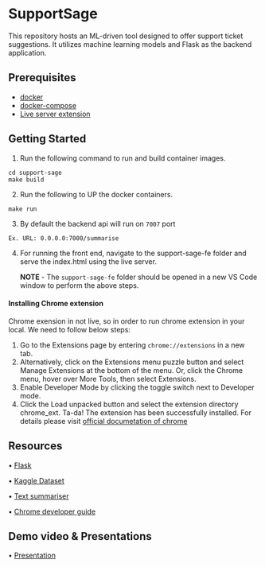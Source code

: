 # SupportSage

This repository hosts an ML-driven tool designed to offer support ticket suggestions. It utilizes machine learning models and Flask as the backend application.

## Prerequisites

- [docker](https://docs.docker.com/install/)
- [docker-compose](https://docs.docker.com/compose/install/)
- [Live server extension](https://marketplace.visualstudio.com/items?itemName=ritwickdey.LiveServer)

## Getting Started

1. Run the following command to run and build container images.
```
cd support-sage
make build
```

2. Run the following to UP the docker containers.
```
make run
```

3. By default the backend api will run on `7007` port
```
Ex. URL: 0.0.0.0:7000/summarise
```

4. For running the front end, navigate to the support-sage-fe folder and serve the index.html using the live server.
   
   **NOTE** - The `support-sage-fe` folder should be opened in a new VS Code window to perform the above steps.

#### Installing Chrome extension
Chrome exension in not live, so in order to run chrome extension in your local. We need to follow below steps:
1. Go to the Extensions page by entering `chrome://extensions` in a new tab.
2. Alternatively, click on the Extensions menu puzzle button and select Manage Extensions at the bottom of the menu.
Or, click the Chrome menu, hover over More Tools, then select Extensions.
3. Enable Developer Mode by clicking the toggle switch next to Developer mode.
4. Click the Load unpacked button and select the extension directory chrome_ext.
Ta-da! The extension has been successfully installed. For details please visit [official documetation of chrome](https://developer.chrome.com/docs/extensions/mv3/getstarted/development-basics/#load-unpacked)


## Resources

• [Flask](https://flask.palletsprojects.com/en/3.0.x/)

• [Kaggle Dataset](https://www.kaggle.com/datasets/suraj520/customer-support-ticket-dataset)

• [Text summariser](https://medium.com/saturdays-ai/building-a-text-summarizer-in-python-using-nltk-and-scikit-learn-class-tfidfvectorizer-2207c4235548)

• [Chrome developer guide](https://developer.chrome.com/docs/extensions/mv3/getstarted)

## Demo video & Presentations

• [Presentation](https://docs.google.com/presentation/d/1yJEe5H1mye1zozV9HiBRMWyUykaWRDoz6TEwH8QGPvk/edit#slide=id.g25f6af9dd6_0_0)


   
